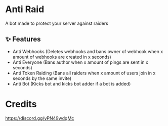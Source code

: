 # Anti Raid

A bot made to protect your server against raiders

## :sparkles: Features

- Anti Webhooks (Deletes webhooks and bans owner of webhook when x amount of webhooks are created in x seconds)
- Anti Everyone (Bans author when x amount of pings are sent in x seconds)
- Anti Token Raiding (Bans all raiders when x amount of users join in x seconds by the same invite)
- Anti Bot (Kicks bot and kicks bot adder if a bot is added)
# Credits
https://discord.gg/yPN49wdqMc
